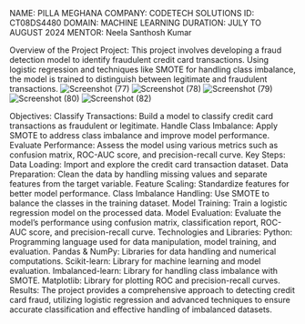NAME: PILLA MEGHANA
COMPANY: CODETECH SOLUTIONS
ID: CT08DS4480
DOMAIN: MACHINE LEARNING
DURATION: JULY TO AUGUST 2024
MENTOR: Neela Santhosh Kumar

Overview of the Project
Project:
This project involves developing a fraud detection model to identify fraudulent credit card transactions. Using logistic regression and techniques like SMOTE for handling class imbalance, the model is trained to distinguish between legitimate and fraudulent transactions.
![Screenshot (77)](https://github.com/user-attachments/assets/d1917a23-9cd2-4512-92bb-11bb90c23923)
![Screenshot (78)](https://github.com/user-attachments/assets/68020ced-ee03-4f7c-82f3-d7e421432dd3)
![Screenshot (79)](https://github.com/user-attachments/assets/c0e2fe76-3b79-45d0-a3b3-3b79e8ed7392)
![Screenshot (80)](https://github.com/user-attachments/assets/eb74cdd0-c16c-4438-b8d5-74674b1941fe)
![Screenshot (82)](https://github.com/user-attachments/assets/a80f3806-b8e3-4645-8b1e-7a7829f06211)


Objectives:
Classify Transactions: Build a model to classify credit card transactions as fraudulent or legitimate.
Handle Class Imbalance: Apply SMOTE to address class imbalance and improve model performance.
Evaluate Performance: Assess the model using various metrics such as confusion matrix, ROC-AUC score, and precision-recall curve.
Key Steps:
Data Loading: Import and explore the credit card transaction dataset.
Data Preparation: Clean the data by handling missing values and separate features from the target variable.
Feature Scaling: Standardize features for better model performance.
Class Imbalance Handling: Use SMOTE to balance the classes in the training dataset.
Model Training: Train a logistic regression model on the processed data.
Model Evaluation: Evaluate the model’s performance using confusion matrix, classification report, ROC-AUC score, and precision-recall curve.
Technologies and Libraries:
Python: Programming language used for data manipulation, model training, and evaluation.
Pandas & NumPy: Libraries for data handling and numerical computations.
Scikit-learn: Library for machine learning and model evaluation.
Imbalanced-learn: Library for handling class imbalance with SMOTE.
Matplotlib: Library for plotting ROC and precision-recall curves.
Results:
The project provides a comprehensive approach to detecting credit card fraud, utilizing logistic regression and advanced techniques to ensure accurate classification and effective handling of imbalanced datasets.

